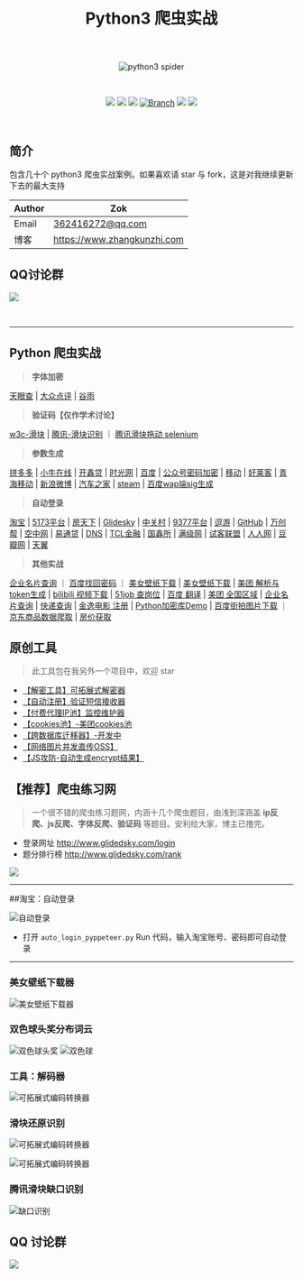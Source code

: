 # <p align="center">Python3 爬虫实战</p>

<br>
<p align="center">
    <img src="https://zok-blog.oss-cn-hangzhou.aliyuncs.com/pythonlg.jpg" 
        alt="python3 spider">
</p>

<br />
<p align="center">
    <a href="#"><img src="https://img.shields.io/badge/status-updating-brightgreen.svg"></a>
    <a href="https://www.python.org/downloads/"><img src="https://zok-blog.oss-cn-hangzhou.aliyuncs.com/ico/python-3.7-green.svg"></a>
    <a href="https://github.com/wkunzhi/Python3-Spider/graphs/contributors"><img src="https://img.shields.io/github/contributors/wkunzhi/Python3-Spider?color=blue"></a>
    <a href="#"><img src="https://img.shields.io/badge/Branch-master-green.svg?longCache=true" alt="Branch"></a>
    <a href="#"><img src="https://img.shields.io/github/stars/wkunzhi/Python3-Spider.svg?label=Stars&style=social"></a>
    <a href="#"><img src="https://img.shields.io/github/forks/wkunzhi/Python3-Spider.svg?label=Forks&style=social"></a>

</p>
<br />


## 简介
包含几十个 python3 爬虫实战案例。如果喜欢请 star 与 fork，这是对我继续更新下去的最大支持


| Author  | Zok |
| --- | --- |
| Email | 362416272@qq.com |
| 博客 | https://www.zhangkunzhi.com |


## QQ讨论群 
![](https://zok-blog.oss-cn-hangzhou.aliyuncs.com/2019/11/18/wx201911181627012x.png?x-oss-process=image/resize,h_150)


<br />




-------


## Python 爬虫实战


> **字体加密**

[天眼查](https://github.com/wkunzhi/Python3-Spider/tree/master/【天眼查】字体加密) | [大众点评](https://github.com/wkunzhi/Python3-Spider/tree/master/【大众点评】字体反爬、坐标反爬) | [谷雨](https://github.com/wkunzhi/Python3-Spider/tree/master/其他实战/【谷雨】数字解密) 

> **验证码【仅作学术讨论】**

[w3c-滑块](https://github.com/wkunzhi/Python3-Spider/tree/master/滑动验证码/【w3c】滑块验证) | [腾讯-滑块识别](https://github.com/wkunzhi/Python3-Spider/tree/master/滑动验证码/【腾讯】滑块验证/discriminate.py) ｜ [腾讯滑块拖动 selenium](https://github.com/wkunzhi/Python3-Spider/tree/master/滑动验证码/【腾讯】滑块验证/sel.py)


> **参数生成**  

[拼多多](https://github.com/wkunzhi/Python3-Spider/tree/master/【拼多多】登陆参数生成) | [小牛在线](https://github.com/wkunzhi/Python3-Spider/tree/master/其他实战/【小牛在线】登录参数生成) | [开鑫贷](https://github.com/wkunzhi/Python3-Spider/tree/master/其他实战/【开鑫贷】登陆参数生成) | [时光网](https://github.com/wkunzhi/Python3-Spider/tree/master/其他实战/【时光网】登陆参数生成) | [百度](https://github.com/wkunzhi/Python3-Spider/tree/master/其他实战/【百度】自动登录) | [公众号密码加密](https://github.com/wkunzhi/Python3-Spider/tree/master/其他实战/【微信】登录参数生成) | [移动](https://github.com/wkunzhi/Python3-Spider/tree/master/其他实战/【移动】登录参数生成) | [好莱客](https://github.com/wkunzhi/Python3-Spider/tree/master/其他实战/【好莱客】参数解析) | [青海移动](https://github.com/wkunzhi/Python3-Spider/tree/master/其他实战/【青海移动】登陆参数生成) | [新浪微博](https://github.com/wkunzhi/Python3-Spider/tree/master/其他实战/【新浪微博】密码解密) | [汽车之家](https://github.com/wkunzhi/Python3-Spider/tree/master/其他实战/【汽车之家】参数解密) | [steam](https://github.com/wkunzhi/Python3-Spider/tree/master/其他实战/【steam】登录) | [百度wap端sig生成](https://github.com/wkunzhi/Python3-Spider/tree/master/%E5%85%B6%E4%BB%96%E5%AE%9E%E6%88%98/%E3%80%90%E7%99%BE%E5%BA%A6%E3%80%91wap%E7%AB%AFsig%E7%94%9F%E6%88%90) 


> **自动登录**

[淘宝](https://github.com/wkunzhi/Python3-Spider/tree/master/【淘宝】自动登陆) | [5173平台](https://github.com/wkunzhi/Python3-Spider/tree/master/其他实战/【5173网】自动登录) | [房天下](https://github.com/wkunzhi/Python3-Spider/tree/master/其他实战/【房天下】自动登录) | [Glidesky](https://github.com/wkunzhi/Python3-Spider/tree/master/其他实战/【Glidedsky】自动登陆) | [中关村](https://github.com/wkunzhi/Python3-Spider/tree/master/其他实战/【中关村】自动登录) | [9377平台](https://github.com/wkunzhi/Python3-Spider/tree/master/其他实战/【9377网】自动登录) | [逗游](https://github.com/wkunzhi/Python3-Spider/tree/master/其他实战/【逗游】自动登录) | [GitHub](https://github.com/wkunzhi/Python3-Spider/tree/master/其他实战/【GitHub】自动登录) | [万创帮](https://github.com/wkunzhi/Python3-Spider/tree/master/其他实战/【万创帮】自动登录) | [空中网](https://github.com/wkunzhi/Python3-Spider/tree/master/其他实战/【空中网】自动登录) | [易通贷](https://github.com/wkunzhi/Python3-Spider/tree/master/其他实战/【易通贷】自动登录) | [DNS](https://github.com/wkunzhi/Python3-Spider/tree/master/其他实战/【DNS】自动登录) | [TCL金融](https://github.com/wkunzhi/Python3-Spider/tree/master/其他实战/【TCL金融】自动登录) | [国鑫所](https://github.com/wkunzhi/Python3-Spider/tree/master/其他实战/【国鑫所】自动登录)  | [满级网](https://github.com/wkunzhi/Python3-Spider/tree/master/其他实战/满级网) | [试客联盟](https://github.com/wkunzhi/Python3-Spider/tree/master/其他实战/【试客联盟】自动登陆)  | [人人网](https://github.com/wkunzhi/Python3-Spider/tree/master/其他实战/【人人网】自动登录) | [豆瓣网](https://github.com/wkunzhi/Python3-Spider/tree/master/其他实战/【豆瓣】自动登录)  | [天翼](https://github.com/wkunzhi/Python3-Spider/tree/master/其他实战/【天翼】登录) 

> **其他实战**  

[企业名片查询](https://github.com/wkunzhi/Python3-Spider/tree/master/其他实战/【企业名片】企业查询) ｜ [百度找回密码](https://github.com/wkunzhi/Python3-Spider/tree/master/其他实战/【百度】网页找回密码) ｜ [美女壁纸下载](https://github.com/wkunzhi/Python3-Spider/tree/master/【双色球】头奖分布) |  [美女壁纸下载](https://github.com/wkunzhi/Python3-Spider/tree/master/【壁纸】美女壁纸下载器) | [美团 解析与token生成](https://github.com/wkunzhi/Python3-Spider/tree/master/其他实战/【美团】数据解析、token生成) | [bilibili 视频下载](https://github.com/wkunzhi/Python3-Spider/tree/master/【bilibili】视频下载) | [51job 查岗位](https://github.com/wkunzhi/Python3-Spider/tree/master/【51Job】查岗位) | [百度 翻译](https://github.com/wkunzhi/Python3-Spider/tree/master/其他实战/【百度】翻译) | [美团 全国区域](https://github.com/wkunzhi/Python3-Spider/tree/master/各站案例/MeiTuanArea) |  [企业名片查询](https://github.com/wkunzhi/Python3-Spider/tree/master/其他实战/【餐饮】查询信息) | [快递查询](https://github.com/wkunzhi/Python3-Spider/tree/master/【快递】单号查询) | [金逸电影 注册](https://github.com/wkunzhi/Python3-Spider/tree/master/其他实战/【金逸电影】自动注册) | [Python加密库Demo](https://github.com/wkunzhi/Python3-Spider/tree/master/其他实战/【Python加密库】Demo) | [百度街拍图片下载](https://github.com/wkunzhi/Python3-Spider/tree/master/其他实战/【百度街拍】图片下载) ｜ [京东商品数据爬取](https://github.com/wkunzhi/Python3-Spider/tree/master/其他实战/【京东】商品数据爬取) | [房价获取](https://github.com/wkunzhi/Python3-Spider/tree/master/其他实战/【房价】房价获取)





## 原创工具
> 此工具包在我另外一个项目中，欢迎 star

- [【解密工具】可拓展式解密器](https://github.com/wkunzhi/SpiderUtilPackage/tree/master/Decode)
- [【自动注册】验证短信接收器](https://github.com/wkunzhi/SpiderUtilPackage/tree/master/Register)
- [【付费代理IP池】监控维护器](https://github.com/wkunzhi/SpiderUtilPackage/tree/master/Proxy)
- [【cookies池】-美团cookies池](https://github.com/wkunzhi/SpiderUtilPackage/tree/master/Cookies)
- [【跨数据库迁移器】-开发中](https://github.com/wkunzhi/SpiderUtilPackage/tree/master/DataMigration)
- [【网络图片并发直传OSS】](https://github.com/wkunzhi/SpiderUtilPackage/tree/master/OSS)
- [【JS攻防-自动生成encrypt结果】](https://github.com/wkunzhi/SpiderUtilPackage/tree/master/Jsencrypt)


## 【推荐】爬虫练习网
> 一个很不错的爬虫练习题网，内涵十几个爬虫题目，由浅到深涵盖 **ip反爬、js反爬、字体反爬、验证码** 等题目。安利给大家，博主已撸完。

- 登录网址 http://www.glidedsky.com/login
- 题分排行榜 http://www.glidedsky.com/rank

![](https://zok-blog.oss-cn-hangzhou.aliyuncs.com/images/%E7%88%AC%E8%99%AB%E9%A2%98%E8%AE%B0%E5%BD%95.png?x-oss-process=image/resize,w_400)

----

##淘宝：自动登录

![自动登录](https://zok-blog.oss-cn-hangzhou.aliyuncs.com/tglog3.gif)

- 打开 `auto_login_pyppeteer.py` Run 代码，输入淘宝账号、密码即可自动登录


----

### 美女壁纸下载器
![美女壁纸下载器](https://zok-blog.oss-cn-hangzhou.aliyuncs.com/images/20190818/WX20191106-114450.png)


### 双色球头奖分布词云
![双色球头奖](https://zok-blog.oss-cn-hangzhou.aliyuncs.com/images/20191107/result.jpg?x-oss-process=image/resize,w_700)
![双色球](https://zok-blog.oss-cn-hangzhou.aliyuncs.com/images/20191107/WX20191108-152008%402x.png?x-oss-process=image/resize,w_700)

### 工具：解码器

![可拓展式编码转换器](https://zok-blog.oss-cn-hangzhou.aliyuncs.com/images/%E7%89%B9%E6%AE%8A.gif)

### 滑块还原识别

![可拓展式编码转换器](https://zok-blog.oss-cn-hangzhou.aliyuncs.com/images/20190818/bg.png)


![可拓展式编码转换器](https://zok-blog.oss-cn-hangzhou.aliyuncs.com/images/20190818/chache.png)


### 腾讯滑块缺口识别

![缺口识别](https://zok-blog.oss-cn-hangzhou.aliyuncs.com/images/20190818/WX20191011-203441%402x.png?x-oss-process=image/resize,h_200)


## QQ 讨论群
![](https://zok-blog.oss-cn-hangzhou.aliyuncs.com/2019/11/18/wx201911181627012x.png?x-oss-process=image/resize,h_300)
